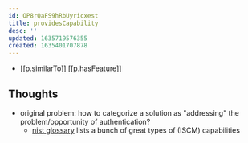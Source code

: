 ```yaml
---
id: OP8rQaFS9hRbUyricxest
title: providesCapability
desc: ''
updated: 1635719576355
created: 1635401707878
---
```




- [[p.similarTo]] [[p.hasFeature]]

## Thoughts

- original problem: how to categorize a solution as "addressing" the problem/opportunity of authentication? 
  - [nist glossary](https://csrc.nist.gov/glossary?keywords-lg=capability&sortBy-lg=relevance&ipp-lg=100) lists a bunch of great types of (ISCM) capabilities
